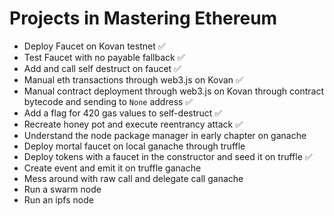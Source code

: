 # Projects in Mastering Ethereum

- Deploy Faucet on Kovan testnet ✅
- Test Faucet with no payable fallback ✅
- Add and call self destruct on faucet ✅
- Manual eth transactions through web3.js on Kovan ✅
- Manual contract deployment through web3.js on Kovan through contract bytecode and sending to `None` address ✅
- Add a flag for 420 gas values to self-destruct ✅
- Recreate honey pot and execute reentrancy attack ✅
- Understand the node package manager in early chapter on ganache
- Deploy mortal faucet on local ganache through truffle
- Deploy tokens with a faucet in the constructor and seed it on truffle ✅
- Create event and emit it on truffle ganache
- Mess around with raw call and delegate call ganache
- Run a swarm node
- Run an ipfs node
